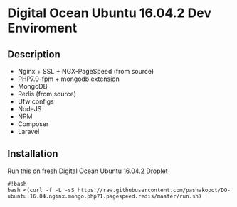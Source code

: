 # Digital Ocean Ubuntu 16.04.2 Dev Enviroment

## Description

- Nginx + SSL + NGX-PageSpeed (from source)
- PHP7.0-fpm + mongodb extension
- MongoDB
- Redis (from source)
- Ufw configs
- NodeJS
- NPM
- Composer
- Laravel

## Installation
Run this on fresh Digital Ocean Ubuntu 16.04.2 Droplet
```
#!bash
bash <(curl -f -L -sS https://raw.githubusercontent.com/pashakopot/DO-ubuntu.16.04.nginx.mongo.php71.pagespeed.redis/master/run.sh)
```